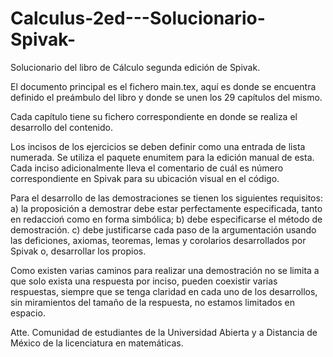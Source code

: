 # Calculus-2ed---Solucionario-Spivak-
Solucionario del libro de Cálculo segunda edición de Spivak.

El documento principal es el fichero main.tex, aquí es donde se encuentra definido el preámbulo del libro y donde se unen los 29 capítulos del mismo.

Cada capítulo tiene su fichero correspondiente en donde se realiza el desarrollo del contenido.

Los incisos de los ejercicios se deben definir como una entrada de lista numerada. Se utiliza el paquete enumitem para la edición manual de esta.
Cada inciso adicionalmente lleva el comentario de cuál es número correspondiente en Spivak para su ubicación visual en el código.

Para el desarrollo de las demostraciones se tienen los siguientes requisitos:
a) la proposición a demostrar debe estar perfectamente especificada, tanto en redaccioń como en forma simbólica;
b) debe especificarse el método de demostración.
c) debe justificarse cada paso de la argumentación usando las deficiones, axiomas, teoremas, lemas y corolarios desarrollados por Spivak o, desarrollar los propios.

Como existen varias caminos para realizar una demostración no se limita a que solo exista una respuesta por inciso, pueden coexistir varias respuestas, siempre que se tenga claridad en cada uno de los desarrollos, sin miramientos del tamaño de la respuesta, no estamos limitados en espacio.

Atte.
Comunidad de estudiantes de la Universidad Abierta y a Distancia de México de la licenciatura en matemáticas.
